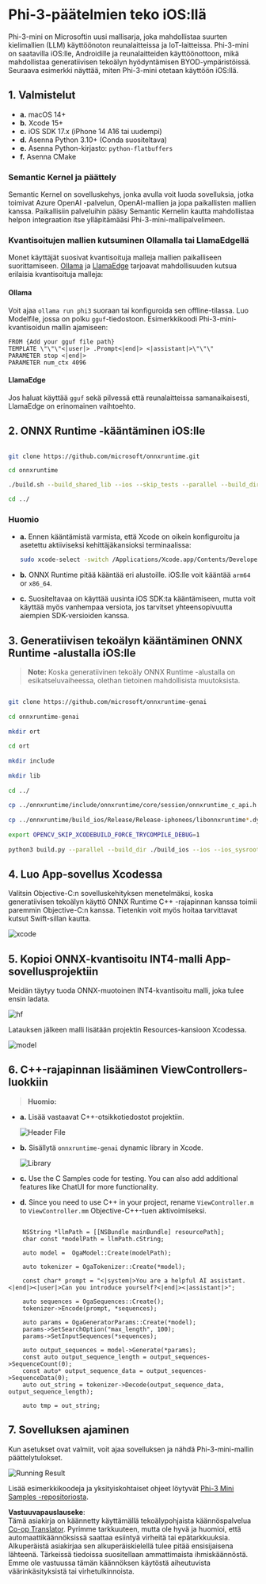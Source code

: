 <!--
CO_OP_TRANSLATOR_METADATA:
{
  "original_hash": "82af197df38d25346a98f1f0e84d1698",
  "translation_date": "2025-05-09T11:00:41+00:00",
  "source_file": "md/01.Introduction/03/iOS_Inference.md",
  "language_code": "fi"
}
-->
# **Phi-3-päätelmien teko iOS:llä**

Phi-3-mini on Microsoftin uusi mallisarja, joka mahdollistaa suurten kielimallien (LLM) käyttöönoton reunalaitteissa ja IoT-laitteissa. Phi-3-mini on saatavilla iOS:lle, Androidille ja reunalaitteiden käyttöönottoon, mikä mahdollistaa generatiivisen tekoälyn hyödyntämisen BYOD-ympäristöissä. Seuraava esimerkki näyttää, miten Phi-3-mini otetaan käyttöön iOS:llä.

## **1. Valmistelut**

- **a.** macOS 14+
- **b.** Xcode 15+
- **c.** iOS SDK 17.x (iPhone 14 A16 tai uudempi)
- **d.** Asenna Python 3.10+ (Conda suositeltava)
- **e.** Asenna Python-kirjasto: `python-flatbuffers`
- **f.** Asenna CMake

### Semantic Kernel ja päättely

Semantic Kernel on sovelluskehys, jonka avulla voit luoda sovelluksia, jotka toimivat Azure OpenAI -palvelun, OpenAI-mallien ja jopa paikallisten mallien kanssa. Paikallisiin palveluihin pääsy Semantic Kernelin kautta mahdollistaa helpon integraation itse ylläpitämääsi Phi-3-mini-mallipalvelimeen.

### Kvantisoitujen mallien kutsuminen Ollamalla tai LlamaEdgellä

Monet käyttäjät suosivat kvantisoituja malleja mallien paikalliseen suorittamiseen. [Ollama](https://ollama.com) ja [LlamaEdge](https://llamaedge.com) tarjoavat mahdollisuuden kutsua erilaisia kvantisoituja malleja:

#### **Ollama**

Voit ajaa `ollama run phi3` suoraan tai konfiguroida sen offline-tilassa. Luo Modelfile, jossa on polku `gguf`-tiedostoon. Esimerkkikoodi Phi-3-mini-kvantisoidun mallin ajamiseen:

```gguf
FROM {Add your gguf file path}
TEMPLATE \"\"\"<|user|> .Prompt<|end|> <|assistant|>\"\"\"
PARAMETER stop <|end|>
PARAMETER num_ctx 4096
```

#### **LlamaEdge**

Jos haluat käyttää `gguf` sekä pilvessä että reunalaitteissa samanaikaisesti, LlamaEdge on erinomainen vaihtoehto.

## **2. ONNX Runtime -kääntäminen iOS:lle**

```bash

git clone https://github.com/microsoft/onnxruntime.git

cd onnxruntime

./build.sh --build_shared_lib --ios --skip_tests --parallel --build_dir ./build_ios --ios --apple_sysroot iphoneos --osx_arch arm64 --apple_deploy_target 17.5 --cmake_generator Xcode --config Release

cd ../

```

### **Huomio**

- **a.** Ennen kääntämistä varmista, että Xcode on oikein konfiguroitu ja asetettu aktiiviseksi kehittäjäkansioksi terminaalissa:

    ```bash
    sudo xcode-select -switch /Applications/Xcode.app/Contents/Developer
    ```

- **b.** ONNX Runtime pitää kääntää eri alustoille. iOS:lle voit kääntää `arm64` or `x86_64`.

- **c.** Suositeltavaa on käyttää uusinta iOS SDK:ta kääntämiseen, mutta voit käyttää myös vanhempaa versiota, jos tarvitset yhteensopivuutta aiempien SDK-versioiden kanssa.

## **3. Generatiivisen tekoälyn kääntäminen ONNX Runtime -alustalla iOS:lle**

> **Note:** Koska generatiivinen tekoäly ONNX Runtime -alustalla on esikatseluvaiheessa, olethan tietoinen mahdollisista muutoksista.

```bash

git clone https://github.com/microsoft/onnxruntime-genai
 
cd onnxruntime-genai
 
mkdir ort
 
cd ort
 
mkdir include
 
mkdir lib
 
cd ../
 
cp ../onnxruntime/include/onnxruntime/core/session/onnxruntime_c_api.h ort/include
 
cp ../onnxruntime/build_ios/Release/Release-iphoneos/libonnxruntime*.dylib* ort/lib
 
export OPENCV_SKIP_XCODEBUILD_FORCE_TRYCOMPILE_DEBUG=1
 
python3 build.py --parallel --build_dir ./build_ios --ios --ios_sysroot iphoneos --ios_arch arm64 --ios_deployment_target 17.5 --cmake_generator Xcode --cmake_extra_defines CMAKE_XCODE_ATTRIBUTE_CODE_SIGNING_ALLOWED=NO

```

## **4. Luo App-sovellus Xcodessa**

Valitsin Objective-C:n sovelluskehityksen menetelmäksi, koska generatiivisen tekoälyn käyttö ONNX Runtime C++ -rajapinnan kanssa toimii paremmin Objective-C:n kanssa. Tietenkin voit myös hoitaa tarvittavat kutsut Swift-sillan kautta.

![xcode](../../../../../translated_images/xcode.6c67033ca85b703e80cc51ecaa681fbcb6ac63cc0c256705ac97bc9ca039c235.fi.png)

## **5. Kopioi ONNX-kvantisoitu INT4-malli App-sovellusprojektiin**

Meidän täytyy tuoda ONNX-muotoinen INT4-kvantisoitu malli, joka tulee ensin ladata.

![hf](../../../../../translated_images/hf.b99941885c6561bb3bcc0155d409e713db6d47b4252fb6991a08ffeefc0170ec.fi.png)

Latauksen jälkeen malli lisätään projektin Resources-kansioon Xcodessa.

![model](../../../../../translated_images/model.f0cb932ac2c7648211fbe5341ee1aa42b77cb7f956b6d9b084afb8fbf52927c7.fi.png)

## **6. C++-rajapinnan lisääminen ViewControllers-luokkiin**

> **Huomio:**

- **a.** Lisää vastaavat C++-otsikkotiedostot projektiin.

  ![Header File](../../../../../translated_images/head.2504a93b0be166afde6729fb193ebd14c5acb00a0bb6de1939b8a175b1f630fb.fi.png)

- **b.** Sisällytä `onnxruntime-genai` dynamic library in Xcode.

  ![Library](../../../../../translated_images/lib.86e12a925eb07e4e71a1466fa4f3ad27097e08505d25d34e98c33005d69b6f23.fi.png)

- **c.** Use the C Samples code for testing. You can also add additional features like ChatUI for more functionality.

- **d.** Since you need to use C++ in your project, rename `ViewController.m` to `ViewController.mm` Objective-C++-tuen aktivoimiseksi.

```objc

    NSString *llmPath = [[NSBundle mainBundle] resourcePath];
    char const *modelPath = llmPath.cString;

    auto model =  OgaModel::Create(modelPath);

    auto tokenizer = OgaTokenizer::Create(*model);

    const char* prompt = "<|system|>You are a helpful AI assistant.<|end|><|user|>Can you introduce yourself?<|end|><|assistant|>";

    auto sequences = OgaSequences::Create();
    tokenizer->Encode(prompt, *sequences);

    auto params = OgaGeneratorParams::Create(*model);
    params->SetSearchOption("max_length", 100);
    params->SetInputSequences(*sequences);

    auto output_sequences = model->Generate(*params);
    const auto output_sequence_length = output_sequences->SequenceCount(0);
    const auto* output_sequence_data = output_sequences->SequenceData(0);
    auto out_string = tokenizer->Decode(output_sequence_data, output_sequence_length);
    
    auto tmp = out_string;

```

## **7. Sovelluksen ajaminen**

Kun asetukset ovat valmiit, voit ajaa sovelluksen ja nähdä Phi-3-mini-mallin päättelytulokset.

![Running Result](../../../../../translated_images/result.7ebd1fe614f809d776c46475275ec72e4ab898c4ec53ae62b29315c064ca6839.fi.jpg)

Lisää esimerkkikoodeja ja yksityiskohtaiset ohjeet löytyvät [Phi-3 Mini Samples -repositoriosta](https://github.com/Azure-Samples/Phi-3MiniSamples/tree/main/ios).

**Vastuuvapauslauseke**:  
Tämä asiakirja on käännetty käyttämällä tekoälypohjaista käännöspalvelua [Co-op Translator](https://github.com/Azure/co-op-translator). Pyrimme tarkkuuteen, mutta ole hyvä ja huomioi, että automaattikäännöksissä saattaa esiintyä virheitä tai epätarkkuuksia. Alkuperäistä asiakirjaa sen alkuperäiskielellä tulee pitää ensisijaisena lähteenä. Tärkeissä tiedoissa suositellaan ammattimaista ihmiskäännöstä. Emme ole vastuussa tämän käännöksen käytöstä aiheutuvista väärinkäsityksistä tai virhetulkinnoista.